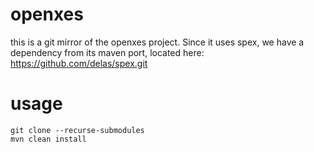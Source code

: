 # openxes

this is a git mirror of the openxes project. Since it uses spex, we have a dependency from its maven port, located here: https://github.com/delas/spex.git

# usage

```
git clone --recurse-submodules
mvn clean install
```
